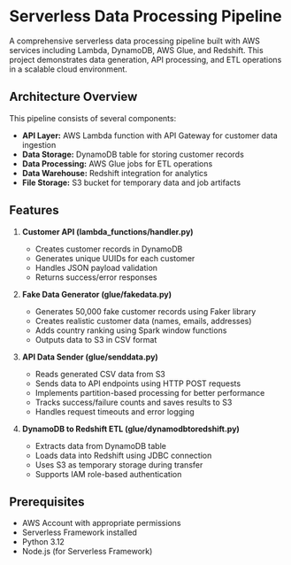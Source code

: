 # Serverless Data Processing Pipeline

A comprehensive serverless data processing pipeline built with AWS services including Lambda, DynamoDB, AWS Glue, and Redshift. This project demonstrates data generation, API processing, and ETL operations in a scalable cloud environment.

## Architecture Overview

This pipeline consists of several components:

- **API Layer:** AWS Lambda function with API Gateway for customer data ingestion  
- **Data Storage:** DynamoDB table for storing customer records  
- **Data Processing:** AWS Glue jobs for ETL operations  
- **Data Warehouse:** Redshift integration for analytics  
- **File Storage:** S3 bucket for temporary data and job artifacts  



## Features

1. **Customer API (lambda_functions/handler.py)**
   - Creates customer records in DynamoDB  
   - Generates unique UUIDs for each customer  
   - Handles JSON payload validation  
   - Returns success/error responses  

2. **Fake Data Generator (glue/fakedata.py)**
   - Generates 50,000 fake customer records using Faker library  
   - Creates realistic customer data (names, emails, addresses)  
   - Adds country ranking using Spark window functions  
   - Outputs data to S3 in CSV format  

3. **API Data Sender (glue/senddata.py)**
   - Reads generated CSV data from S3  
   - Sends data to API endpoints using HTTP POST requests  
   - Implements partition-based processing for better performance  
   - Tracks success/failure counts and saves results to S3  
   - Handles request timeouts and error logging  

4. **DynamoDB to Redshift ETL (glue/dynamodbtoredshift.py)**
   - Extracts data from DynamoDB table  
   - Loads data into Redshift using JDBC connection  
   - Uses S3 as temporary storage during transfer  
   - Supports IAM role-based authentication  

## Prerequisites

- AWS Account with appropriate permissions  
- Serverless Framework installed  
- Python 3.12  
- Node.js (for Serverless Framework)  



